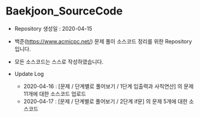 # Baekjoon_SourceCode

* Repository 생성일 : 2020-04-15
* 백준(https://www.acmicpc.net/) 문제 풀이 소스코드 정리를 위한 Repository 입니다.
* 모든 소스코드는 스스로 작성하였습니다.

* Update Log
  * 2020-04-16 : [문제 / 단계별로 풀어보기 / 1단계 입출력과 사칙연산] 의 문제 11개에 대한 소스코드 업로드
  * 2020-04-17 : [문제 / 단계별로 풀어보기 / 2단계 if문] 의 문제 5개에 대한 소스코드 
